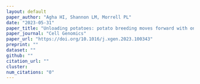```yaml
---
layout: default
paper_author: "Agha HI, Shannon LM, Morrell PL"
date: "2023-05-31"
paper_title: "Unloading potatoes: potato breeding moves forward with only half the genome"
paper_journal: "Cell Genomics"
paper_url: "https://doi.org/10.1016/j.xgen.2023.100343"
preprint: ""
dataset: ""
github: ""
citation_url: ""
cluster:
num_citations: "0"
---
```

